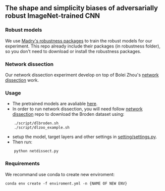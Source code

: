 ## The shape and simplicity biases of adversarially robust ImageNet-trained CNN

### Robust models
We use [Madry's robustness packages](https://github.com/MadryLab/robustness) to train the robust models for our experiment. This repo already include their packages (in robustness folder), so you don't need to download or install the robustness packages.

### Network dissection
Our network dissection experiment develop on top of Bolei Zhou's [network dissection](https://github.com/CSAILVision/NetDissect-Lite) work.

### Usage
* The pretrained models are avaliable [here](https://drive.google.com/drive/u/0/folders/1KdJ0aK0rPjmowS8Swmzxf8hX6gU5gG2U).
* In order to run network dissection, you will need follow [network dissection](https://github.com/CSAILVision/NetDissect-Lite) repo to download the Broden dataset using:
```
    ./script/dlbroden.sh
    ./script/dlzoo_example.sh
```
* setup the model, target layers and other settings in [setting/settings.py](./setting/settings.py).
* Then run:
```
    python netdissect.py
```
### Requirements
We recommand use conda to create new enviroment:
```
conda env create -f enviroment.yml -n {NAME OF NEW ENV}
```